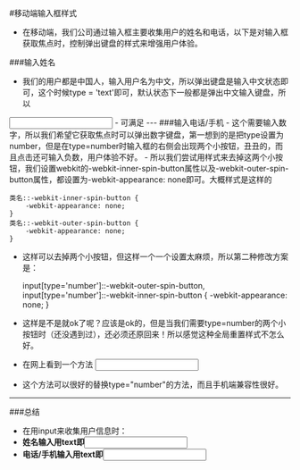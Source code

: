 #移动端输入框样式
 - 在移动端，我们公司通过输入框主要收集用户的姓名和电话，以下是对输入框获取焦点时，控制弹出键盘的样式来增强用户体验。

###输入姓名
- 我们的用户都是中国人，输入用户名为中文，所以弹出键盘是输入中文状态即可，这个时候type = 'text'即可，默认状态下一般都是弹出中文输入键盘，所以  
<input type="text">
- 可满足
---
###输入电话/手机  
- 这个需要输入数字，所以我们希望它获取焦点时可以弹出数字键盘，第一想到的是把type设置为number，但是在type=number时输入框的右侧会出现两个小按钮，丑丑的，而且点击还可输入负数，用户体验不好。
- 所以我们尝试用样式来去掉这两个小按钮，我们设置webkit的-webkit-inner-spin-button属性以及-webkit-outer-spin-button属性，都设置为-webkit-appearance: none即可。大概样式是这样的  

    类名::-webkit-inner-spin-button {
        -webkit-appearance: none;
    }
    类名::-webkit-outer-spin-button {
        -webkit-appearance: none;
    }

- 这样可以去掉两个小按钮，但这样一个一个设置太麻烦，所以第二种修改方案是：

    input[type='number']::-webkit-outer-spin-button,
    input[type='number']::-webkit-inner-spin-button {
        -webkit-appearance: none;
    }

- 这样是不是就ok了呢？应该是ok的，但是当我们需要type=number的两个小按钮时（还没遇到过），还必须还原回来！所以感觉这种全局重置样式不怎么好。

- 在网上看到一个方法
    <input type="tel">
- 这个方法可以很好的替换type="number"的方法，而且手机端兼容性很好。

---
###总结
- 在用input来收集用户信息时：
- **姓名输入用text即<input type="text">**
- **电话/手机输入用text即<input type="tel">**

